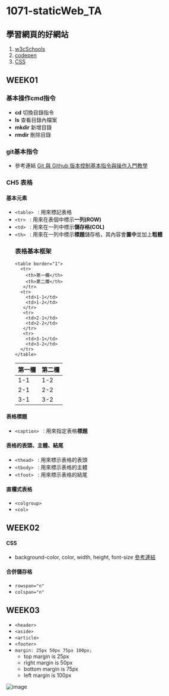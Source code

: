 # 1071-staticWeb_TA
## 學習網頁的好網站
1. [w3cSchools]
2. [codepen]
3. [CSS]
## WEEK01
### 基本操作cmd指令
* **cd** 切換目錄指令
* **ls** 查看目錄內檔案
* **mkdir** 新增目錄
* **rmdir** 刪除目錄
### git基本指令
* 參考連結 [Git 與 Github 版本控制基本指令與操作入門教學]

### CH5 表格
#### 基本元素
* `<table> ` : 用來標記表格
* `<tr> ` : 用來在表個中標示**一列(ROW)**
* `<td> ` : 用來在一列中標示**儲存格(COL)**
* `<th> ` : 用來在一列中標示**標題**儲存格，其內容會**置中**並加上**粗體**
  ### 表格基本框架
  ```
  <table border="1">
    <tr>
      <th>第一欄</th>
      <th>第二攔</th>
     </tr>
    <tr>
      <td>1-1</td>
      <td>1-2</td>
     </tr>
     <tr>
      <td>2-1</td>
      <td>2-2</td>
     </tr>
     <tr>
      <td>3-1</td>
      <td>3-2</td>
    </tr>
  </table>
  ```
  |第一欄|第二欄|
  |-----|-----|
  | 1-1 | 1-2 |
  | 2-1 | 2-2 |
  | 3-1 | 3-2 |
 
#### 表格標題
* `<caption> ` : 用來指定表格**標題**

#### 表格的表頭、主體、結尾
* `<thead> ` : 用來標示表格的表頭
* `<tbody> ` : 用來標示表格的主體
* `<tfoot> ` : 用來標示表格的結尾

#### 直欄式表格
* `<colgroup>`
* `<col>`

## WEEK02

#### CSS
*  background-color, color, width, height, font-size [參考連結]
#### 合併儲存格
* `rowspan="n"`
* `colspan="n"`

## WEEK03
* `<header>`
* `<aside>`
* `<article>`
* `<footer>`
* `margin: 25px 50px 75px 100px;`
  * top margin is 25px
  * right margin is 50px
  * bottom margin is 75px
  * left margin is 100px

![image](http://3.bp.blogspot.com/_no61BxsTIjM/TSuaxv2bZEI/AAAAAAAAC2A/1SO2UfB2p3s/s1600/structure-html5%255B1%255D.gif)

[Git 與 Github 版本控制基本指令與操作入門教學]: https://blog.techbridge.cc/2018/01/17/learning-programming-and-coding-with-python-git-and-github-tutorial/
[w3cSchools]: https://www.w3schools.com/html/default.asp
[codepen]: https://codepen.io/
[參考連結]: https://www.w3schools.com/cssref/css_colors.asp
[CSS]: http://zh-tw.learnlayout.com/
